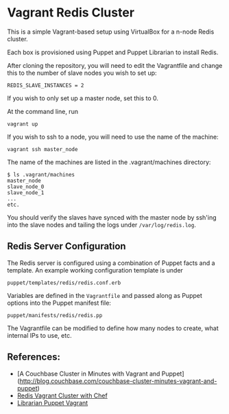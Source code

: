 Vagrant Redis Cluster
=====================

This is a simple Vagrant-based setup using VirtualBox for a n-node Redis cluster.

Each box is provisioned using Puppet and Puppet Librarian to install Redis.

After cloning the repository, you will need to edit the Vagrantfile and change this to the number of slave nodes you wish to set up:

	REDIS_SLAVE_INSTANCES = 2

If you wish to only set up a master node, set this to 0.

At the command line, run

	vagrant up

If you wish to ssh to a node, you will need to use the name of the machine:

	vagrant ssh master_node
	
The name of the machines are listed in the .vagrant/machines directory:

	$ ls .vagrant/machines
	master_node
	slave_node_0
	slave_node_1
	...
	etc.
	
You should verify the slaves have synced with the master node by ssh'ing into the slave nodes and tailing the logs under `/var/log/redis.log`.

Redis Server Configuration
--------------------------

The Redis server is configured using a combination of Puppet facts and a template. An example working configuration template is under 

	puppet/templates/redis/redis.conf.erb

Variables are defined in the `Vagrantfile` and passed along as Puppet options into the Puppet manifest file:

	puppet/manifests/redis/redis.pp

The Vagrantfile can be modified to define how many nodes to create, what internal IPs to use, etc.

References:
-----------

* [A Couchbase Cluster in Minutes with Vagrant and Puppet] (http://blog.couchbase.com/couchbase-cluster-minutes-vagrant-and-puppet)
* [Redis Vagrant Cluster with Chef](https://github.com/samhendley/redis-vagrant-cluster)
* [Librarian Puppet Vagrant](https://github.com/purple52/librarian-puppet-vagrant)
